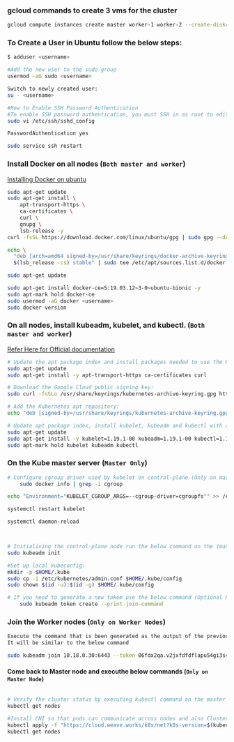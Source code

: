 ### gcloud commands to create 3 vms for the cluster
```bash
gcloud compute instances create master worker-1 worker-2 --create-disk=auto-delete=yes,boot=yes,image=projects/ubuntu-os-cloud/global/images/ubuntu-1804-bionic-v20211115 --zone us-central1-a --machine-type=e2-medium
```


### To Create a User in Ubuntu follow the below steps:
```bash
$ adduser <username>

#Add the new user to the sudo group 
usermod -aG sudo <username>

Switch to newly created user:
su - <username>

#How to Enable SSH Password Authentication
#To enable SSH password authentication, you must SSH in as root to edit this file:
sudo vi /etc/ssh/sshd_config

PasswordAuthentication yes

sudo service ssh restart

```

### Install Docker on all nodes (`Both master and worker`)

[Installing Docker on ubuntu](https://docs.docker.com/engine/install/ubuntu/)
```bash
sudo apt-get update
sudo apt-get install \
    apt-transport-https \
    ca-certificates \
    curl \
    gnupg \
    lsb-release -y
curl -fsSL https://download.docker.com/linux/ubuntu/gpg | sudo gpg --dearmor -o /usr/share/keyrings/docker-archive-keyring.gpg

echo \
  "deb [arch=amd64 signed-by=/usr/share/keyrings/docker-archive-keyring.gpg] https://download.docker.com/linux/ubuntu \
  $(lsb_release -cs) stable" | sudo tee /etc/apt/sources.list.d/docker.list > /dev/null

sudo apt-get update

sudo apt-get install docker-ce=5:19.03.12~3-0~ubuntu-bionic -y
sudo apt-mark hold docker-ce
sudo usermod -aG docker <username>
sudo docker version

```

### On all nodes, install kubeadm, kubelet, and kubectl. (`Both master and worker`)
[Refer Here for Official documentation](https://kubernetes.io/docs/setup/production-environment/tools/kubeadm/install-kubeadm/)
```bash
# Update the apt package index and install packages needed to use the Kubernetes apt repository:
sudo apt-get update
sudo apt-get install -y apt-transport-https ca-certificates curl

# Download the Google Cloud public signing key:
sudo curl -fsSLo /usr/share/keyrings/kubernetes-archive-keyring.gpg https://packages.cloud.google.com/apt/doc/apt-key.gpg

# Add the Kubernetes apt repository:
echo "deb [signed-by=/usr/share/keyrings/kubernetes-archive-keyring.gpg] https://apt.kubernetes.io/ kubernetes-xenial main" | sudo tee /etc/apt/sources.list.d/kubernetes.list

# Update apt package index, install kubelet, kubeadm and kubectl with a specific version, and pin their version:
sudo apt-get update
sudo apt-get install -y kubelet=1.19.1-00 kubeadm=1.19.1-00 kubectl=1.19.1-00
sudo apt-mark hold kubelet kubeadm kubectl
```

### On the Kube master server (` Master Only `)
```bash
# Configure cgroup driver used by kubelet on control-plane.(Only on master node)
	sudo docker info | grep -i cgroup

echo "Environment="KUBELET_CGROUP_ARGS=--cgroup-driver=cgroupfs"" >> /etc/systemd/system/kubelet.service.d/10-kubeadm.conf

systemctl restart kubelet

systemctl daemon-reload



# Initialising the control-plane node run the below command on the (master node)
sudo kubeadm init

#Set up local kubeconfig:
mkdir -p $HOME/.kube
sudo cp -i /etc/kubernetes/admin.conf $HOME/.kube/config
sudo chown $(id -u):$(id -g) $HOME/.kube/config

# If you need to generate a new tokem use the below command (Optional Not required , if you have the above token generated)
    sudo kubeadm token create --print-join-command
```

### Join the Worker nodes (`Only on Worker Nodes`)
```bash
Execute the command that is been generated as the output of the previous command, where we got the token generated. 
It will be similar to the below command

sudo kubeadm join 10.18.0.30:6443 --token 06fdx2qa.v2jxfdfdflapu54gi3s41 --discovery-token-ca-cert-hash sha256:ed92e6bdfd6d7e27abc8f9247d6de33a7dfd56b57a250195d57647bf3138c9a4e7d7a8
```


#### Come back to Master node and executhe below commands (` Only on Master Node `)
```bash

# Verify the cluster status by executing kubectl command on the master node
kubectl get nodes

#Install CNI so that pods can communicate across nodes and also Cluster DNS to start functioning. Apply weave CNI (Container Network Interface) on the master node
kubectl apply -f "https://cloud.weave.works/k8s/net?k8s-version=$(kubectl version | base64 | tr -d '\n')"
kubectl get nodes

```
